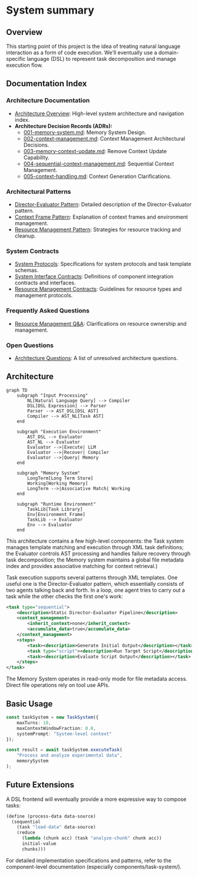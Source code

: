# System summary

## Overview

This starting point of this project is the idea of treating natural language interaction as a form of code execution. We'll eventually use a domain-specific language (DSL) to represent task decomposition and manage execution flow.

## Documentation Index

### Architecture Documentation

- [Architecture Overview](architecture/overview.md): High-level system architecture and navigation index.
- **Architecture Decision Records (ADRs):**
  - [001-memory-system.md](architecture/decisions/001-memory-system.md): Memory System Design.
  - [002-context-management.md](architecture/decisions/002-context-management.md): Context Management Architectural Decisions.
  - [003-memory-context-update.md](architecture/decisions/003-memory-context-update.md): Remove Context Update Capability.
  - [004-sequential-context-management.md](architecture/decisions/004-sequential-context-management.md): Sequential Context Management.
  - [005-context-handling.md](architecture/decisions/005-context-handling.md): Context Generation Clarifications.

### Architectural Patterns

- [Director-Evaluator Pattern](architecture/patterns/director-evaluator.md): Detailed description of the Director-Evaluator pattern.
- [Context Frame Pattern](architecture/patterns/context-frames.md): Explanation of context frames and environment management.
- [Resource Management Pattern](architecture/patterns/resource-management.md): Strategies for resource tracking and cleanup.

### System Contracts

- [System Protocols](contracts/protocols.md): Specifications for system protocols and task template schemas.
- [System Interface Contracts](contracts/interfaces.md): Definitions of component integration contracts and interfaces.
- [Resource Management Contracts](contracts/resources.md): Guidelines for resource types and management protocols.

### Frequently Asked Questions

- [Resource Management Q&A](architecture/qa/resource-management.md): Clarifications on resource ownership and management.

### Open Questions

- [Architecture Questions](architecture/questions.md): A list of unresolved architecture questions.

## Architecture

```mermaid
graph TD
    subgraph "Input Processing"
        NL[Natural Language Query] --> Compiler
        DSL[DSL Expression] --> Parser
        Parser --> AST_DSL[DSL AST]
        Compiler --> AST_NL[Task AST]
    end

    subgraph "Execution Environment"
        AST_DSL --> Evaluator
        AST_NL --> Evaluator
        Evaluator -->|Execute| LLM
        Evaluator -->|Recover| Compiler
        Evaluator -->|Query| Memory
    end
    
    subgraph "Memory System"
        LongTerm[Long Term Store]
        Working[Working Memory]
        LongTerm -->|Associative Match| Working
    end

    subgraph "Runtime Environment"
        TaskLib[Task Library]
        Env[Environment Frame]
        TaskLib --> Evaluator
        Env --> Evaluator
    end
```

This architecture contains a few high-level components: the Task system manages template matching and execution through XML task definitions; the Evaluator controls AST processing and handles failure recovery through task decomposition; the Memory system maintains a global file metadata index and provides associative matching for context retrieval.)

Task execution supports several patterns through XML templates. One useful one is the Director-Evaluator pattern, which essentially consists of two agents talking back and forth. In a loop, one agent tries to carry out a task while the other checks the first one's work:

```xml
<task type="sequential">
    <description>Static Director-Evaluator Pipeline</description>
    <context_management>
        <inherit_context>none</inherit_context>
        <accumulate_data>true</accumulate_data>
    </context_management>
    <steps>
        <task><description>Generate Initial Output</description></task>
        <task type="script"><description>Run Target Script</description></task>
        <task><description>Evaluate Script Output</description></task>
    </steps>
</task>
```

The Memory System operates in read-only mode for file metadata access. Direct file operations rely on tool use APIs. 

## Basic Usage

```typescript
const taskSystem = new TaskSystem({
    maxTurns: 10,
    maxContextWindowFraction: 0.8,
    systemPrompt: "System-level context"
});

const result = await taskSystem.executeTask(
    "Process and analyze experimental data",
    memorySystem
);
```

## Future Extensions

A DSL frontend will eventually provide a more expressive way to compose tasks:

```scheme
(define (process-data data-source)
  (sequential
    (task "load-data" data-source)
    (reduce
      (lambda (chunk acc) (task "analyze-chunk" chunk acc))
      initial-value
      chunks)))
```

For detailed implementation specifications and patterns, refer to the component-level documentation (especially components/task-system/).
